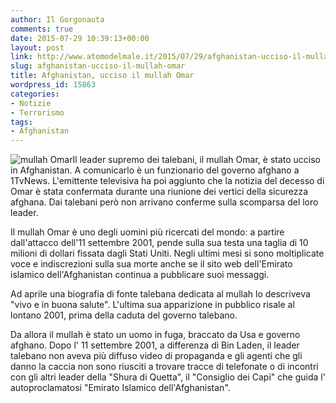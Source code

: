 ```yaml
---
author: Il Gorgonauta
comments: true
date: 2015-07-29 10:39:13+00:00
layout: post
link: http://www.atomodelmale.it/2015/07/29/afghanistan-ucciso-il-mullah-omar/
slug: afghanistan-ucciso-il-mullah-omar
title: Afghanistan, ucciso il mullah Omar
wordpress_id: 15863
categories:
- Notizie
- Terrorismo
tags:
- Afghanistan
---
```


![mullah Omar](http://www.atomodelmale.it/wp-content/uploads/2015/07/mullah-Omar-221x300.jpg)Il leader supremo dei talebani, il mullah Omar, è stato ucciso in Afghanistan. A comunicarlo è un funzionario del governo afghano a 1TvNews. L'emittente televisiva ha poi aggiunto che la notizia del decesso di Omar è stata confermata durante una riunione dei vertici della sicurezza afghana. Dai talebani però non arrivano conferme sulla scomparsa del loro leader.

Il mullah Omar è uno degli uomini più ricercati del mondo: a partire dall'attacco dell'11 settembre 2001, pende sulla sua testa una taglia di 10 milioni di dollari fissata dagli Stati Uniti. Negli ultimi mesi si sono moltiplicate voce e indiscrezioni sulla sua morte anche se il sito web dell'Emirato islamico dell'Afghanistan continua a pubblicare suoi messaggi.


Ad aprile una biografia di fonte talebana dedicata al mullah lo descriveva "vivo e in buona salute". L'ultima sua apparizione in pubblico risale al lontano 2001, prima della caduta del governo talebano.

Da allora il mullah è stato un uomo in fuga, braccato da Usa e governo afghano. Dopo l' 11 settembre 2001, a differenza di Bin Laden, il leader talebano non aveva più diffuso video di propaganda e gli agenti che gli danno la caccia non sono riusciti a trovare tracce di telefonate o di incontri con gli altri leader della "Shura di Quetta", il "Consiglio dei Capi" che guida l' autoproclamatosi "Emirato Islamico dell'Afghanistan".
